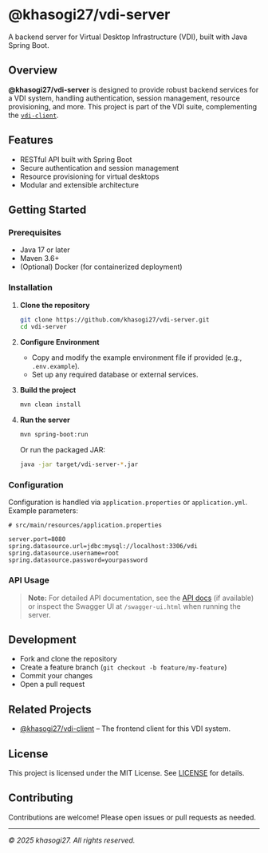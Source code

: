 # @khasogi27/vdi-server

A backend server for Virtual Desktop Infrastructure (VDI), built with Java Spring Boot.

## Overview

**@khasogi27/vdi-server** is designed to provide robust backend services for a VDI system, handling authentication, session management, resource provisioning, and more. This project is part of the VDI suite, complementing the [`vdi-client`](https://github.com/khasogi27/vdi-client).

## Features

- RESTful API built with Spring Boot
- Secure authentication and session management
- Resource provisioning for virtual desktops
- Modular and extensible architecture

## Getting Started

### Prerequisites

- Java 17 or later
- Maven 3.6+
- (Optional) Docker (for containerized deployment)

### Installation

1. **Clone the repository**
    ```bash
    git clone https://github.com/khasogi27/vdi-server.git
    cd vdi-server
    ```

2. **Configure Environment**
    - Copy and modify the example environment file if provided (e.g., `.env.example`).
    - Set up any required database or external services.

3. **Build the project**
    ```bash
    mvn clean install
    ```

4. **Run the server**
    ```bash
    mvn spring-boot:run
    ```

    Or run the packaged JAR:
    ```bash
    java -jar target/vdi-server-*.jar
    ```

### Configuration

Configuration is handled via `application.properties` or `application.yml`. Example parameters:

```properties
# src/main/resources/application.properties

server.port=8080
spring.datasource.url=jdbc:mysql://localhost:3306/vdi
spring.datasource.username=root
spring.datasource.password=yourpassword
```

### API Usage

> **Note:** For detailed API documentation, see the [API docs](./docs/API.md) (if available) or inspect the Swagger UI at `/swagger-ui.html` when running the server.

## Development

- Fork and clone the repository
- Create a feature branch (`git checkout -b feature/my-feature`)
- Commit your changes
- Open a pull request

## Related Projects

- [@khasogi27/vdi-client](https://github.com/khasogi27/vdi-client) – The frontend client for this VDI system.

## License

This project is licensed under the MIT License. See [LICENSE](./LICENSE) for details.

## Contributing

Contributions are welcome! Please open issues or pull requests as needed.

---

*© 2025 khasogi27. All rights reserved.*
